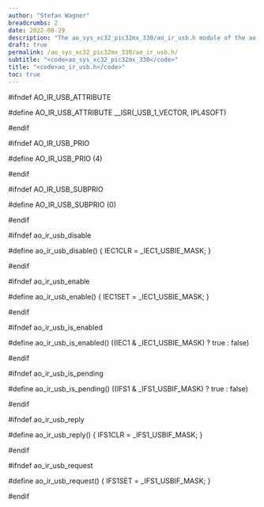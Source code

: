 ```yaml
---
author: "Stefan Wagner"
breadcrumbs: 2
date: 2022-08-29
description: "The ao_sys_xc32_pic32mx_330/ao_ir_usb.h module of the ao real-time operating system."
draft: true
permalink: /ao_sys_xc32_pic32mx_330/ao_ir_usb.h/ 
subtitle: "<code>ao_sys_xc32_pic32mx_330</code>"
title: "<code>ao_ir_usb.h</code>"
toc: true
---
```


#ifndef AO_IR_USB_ATTRIBUTE

#define AO_IR_USB_ATTRIBUTE     __ISR(_USB_1_VECTOR, IPL4SOFT)

#endif

#ifndef AO_IR_USB_PRIO

#define AO_IR_USB_PRIO          (4)

#endif

#ifndef AO_IR_USB_SUBPRIO

#define AO_IR_USB_SUBPRIO       (0)

#endif

#ifndef ao_ir_usb_disable

#define ao_ir_usb_disable()     { IEC1CLR = _IEC1_USBIE_MASK; }

#endif

#ifndef ao_ir_usb_enable

#define ao_ir_usb_enable()      { IEC1SET = _IEC1_USBIE_MASK; }

#endif

#ifndef ao_ir_usb_is_enabled

#define ao_ir_usb_is_enabled()  ((IEC1 & _IEC1_USBIE_MASK) ? true : false)

#endif

#ifndef ao_ir_usb_is_pending

#define ao_ir_usb_is_pending()  ((IFS1 & _IFS1_USBIF_MASK) ? true : false)

#endif

#ifndef ao_ir_usb_reply

#define ao_ir_usb_reply()       { IFS1CLR = _IFS1_USBIF_MASK; }

#endif

#ifndef ao_ir_usb_request

#define ao_ir_usb_request()     { IFS1SET = _IFS1_USBIF_MASK; }

#endif


